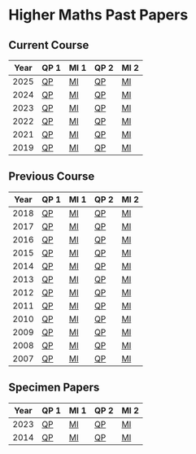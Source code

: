 # Higher Maths Past Papers


## Current Course

| Year | QP 1                                    | MI 1                                    | QP 2                                    | MI 2 |
| ---- | ----                                    | ----                                    | ----                                    | ---- |
| 2025 | [QP](H-Maths-2025-QP-1.pdf "2025 QP 1") | [MI](H-Maths-2025-MI-1.pdf "2025 MI 1") | [QP](H-Maths-2025-QP-2.pdf "2025 QP 2") | [MI](H-Maths-2025-MI-2.pdf "2025 MI 2") |
| 2024 | [QP](H-Maths-2024-QP-1.pdf "2024 QP 1") | [MI](H-Maths-2024-MI-1.pdf "2024 MI 1") | [QP](H-Maths-2024-QP-2.pdf "2024 QP 2") | [MI](H-Maths-2024-MI-2.pdf "2024 MI 2") |
| 2023 | [QP](H-Maths-2023-QP-1.pdf "2023 QP 1") | [MI](H-Maths-2023-MI-1.pdf "2023 MI 1") | [QP](H-Maths-2023-QP-2.pdf "2023 QP 2") | [MI](H-Maths-2023-MI-2.pdf "2023 MI 2") |
| 2022 | [QP](H-Maths-2022-QP-1.pdf "2022 QP 1") | [MI](H-Maths-2022-MI-1.pdf "2022 MI 1") | [QP](H-Maths-2022-QP-2.pdf "2022 QP 2") | [MI](H-Maths-2022-MI-2.pdf "2022 MI 2") |
| 2021 | [QP](H-Maths-2021-QP-1.pdf "2021 QP 1") | [MI](H-Maths-2021-MI-1.pdf "2021 MI 1") | [QP](H-Maths-2021-QP-2.pdf "2021 QP 2") | [MI](H-Maths-2021-MI-2.pdf "2021 MI 2") |
| 2019 | [QP](H-Maths-2019-QP-1.pdf "2019 QP 1") | [MI](H-Maths-2019-MI-1.pdf "2019 MI 1") | [QP](H-Maths-2019-QP-2.pdf "2019 QP 2") | [MI](H-Maths-2019-MI-2.pdf "2019 MI 2") |


## Previous Course

| Year | QP 1                                    | MI 1                                    | QP 2                                    | MI 2 |
| ---- | ----                                    | ----                                    | ----                                    | ---- |
| 2018 | [QP](H-Maths-2018-QP-1.pdf "2018 QP 1") | [MI](H-Maths-2018-MI-1.pdf "2018 MI 1") | [QP](H-Maths-2018-QP-2.pdf "2018 QP 2") | [MI](H-Maths-2018-MI-2.pdf "2018 MI 2") |
| 2017 | [QP](H-Maths-2017-QP-1.pdf "2017 QP 1") | [MI](H-Maths-2017-MI-1.pdf "2017 MI 1") | [QP](H-Maths-2017-QP-2.pdf "2017 QP 2") | [MI](H-Maths-2017-MI-2.pdf "2017 MI 2") |
| 2016 | [QP](H-Maths-2015-QP-1.pdf "2016 QP 1") | [MI](H-Maths-2016-MI-1.pdf "2016 MI 1") | [QP](H-Maths-2016-QP-2.pdf "2016 QP 2") | [MI](H-Maths-2016-MI-2.pdf "2016 MI 2") |
| 2015 | [QP](H-Maths-2015-QP-1.pdf "2015 QP 1") | [MI](H-Maths-2015-MI-1.pdf "2015 MI 1") | [QP](H-Maths-2015-QP-2.pdf "2015 QP 2") | [MI](H-Maths-2015-MI-2.pdf "2015 MI 2") |
| 2014 | [QP](H-Maths-2014-QP-1.pdf "2014 QP 1") | [MI](H-Maths-2014-MI-1.pdf "2014 MI 1") | [QP](H-Maths-2014-QP-2.pdf "2014 QP 2") | [MI](H-Maths-2014-MI-2.pdf "2014 MI 2") |
| 2013 | [QP](H-Maths-2013-QP-1.pdf "2013 QP 1") | [MI](H-Maths-2014-MI-1.pdf "2013 MI 1") | [QP](H-Maths-2013-QP-2.pdf "2013 QP 2") | [MI](H-Maths-2013-MI-2.pdf "2013 MI 2") |
| 2012 | [QP](H-Maths-2012-QP-1.pdf "2012 QP 1") | [MI](H-Maths-2013-MI-1.pdf "2012 MI 1") | [QP](H-Maths-2012-QP-2.pdf "2012 QP 2") | [MI](H-Maths-2012-MI-1.pdf "2012 MI 2") |
| 2011 | [QP](H-Maths-2011-QP-1.pdf "2011 QP 1") | [MI](H-Maths-2012-MI-1.pdf "2011 MI 1") | [QP](H-Maths-2011-QP-2.pdf "2011 QP 2") | [MI](H-Maths-2012-MI-1.pdf "2011 MI 2") |
| 2010 | [QP](H-Maths-2010-QP-1.pdf "2010 QP 1") | [MI](H-Maths-2011-MI-1.pdf "2010 MI 1") | [QP](H-Maths-2010-QP-2.pdf "2010 QP 2") | [MI](H-Maths-2011-MI-1.pdf "2010 MI 2") |
| 2009 | [QP](H-Maths-2009-QP-1.pdf "2009 QP 1") | [MI](H-Maths-2010-MI-1.pdf "2009 MI 1") | [QP](H-Maths-2009-QP-2.pdf "2009 QP 2") | [MI](H-Maths-2010-MI-1.pdf "2009 MI 2") |
| 2008 | [QP](H-Maths-2008-QP-1.pdf "2008 QP 1") | [MI](H-Maths-2009-MI-1.pdf "2008 MI 1") | [QP](H-Maths-2008-QP-2.pdf "2008 QP 2") | [MI](H-Maths-2009-MI-1.pdf "2008 MI 2") |
| 2007 | [QP](H-Maths-2007-QP-1.pdf "2007 QP 1") | [MI](H-Maths-2008-MI-1.pdf "2007 MI 1") | [QP](H-Maths-2007-QP-2.pdf "2007 QP 2") | [MI](H-Maths-2008-MI-1.pdf "2007 MI 2") |


## Specimen Papers

| Year | QP 1                                              | MI 1                                              | QP 2                                              | MI 2 |
| ---- | ----                                              | ----                                              | ----                                              | ---- |
| 2023 | [QP](H-Maths-2023-SQP-1.pdf "2023 Specimen QP 1") | [MI](H-Maths-2023-SMI-1.pdf "2023 Specimen MI 1") | [QP](H-Maths-2023-SQP-2.pdf "2023 Specimen QP 2") | [MI](H-Maths-2023-SMI-2.pdf "2023 Specimen MI 2") |
| 2014 | [QP](H-Maths-2014-SQP-1.pdf "2014 Specimen QP 1") | [MI](H-Maths-2014-SMI-1.pdf "2014 Specimen MI 1") | [QP](H-Maths-2014-SQP-2.pdf "2014 Specimen QP 2") | [MI](H-Maths-2014-SMI-1.pdf "2014 Specimen MI 2") |

